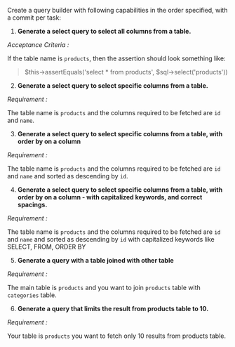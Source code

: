 Create a query builder with following capabilities in the order specified, with a commit per task:

1. **Generate a select query to select all columns from a table.**

*Acceptance Criteria :*

If the table name is `products`, then the assertion should look something like:

>$this->assertEquals('select * from products', $sql->select('products'))

2. **Generate a select query to select specific columns from a table.**

*Requirement :*

The table name is `products` and the columns required to be fetched are `id` and `name`.

3. **Generate a select query to select specific columns from a table, with order by on a column**

*Requirement :*

The table name is `products` and the columns required to be fetched are `id` and `name` and sorted as descending by `id`.

4. **Generate a select query to select specific columns from a table, with order by on a column - with capitalized keywords, and correct spacings.**

*Requirement :*

The table name is `products` and the columns required to be fetched are `id` and `name` and sorted as descending by `id` with capitalized keywords like SELECT, FROM, ORDER BY

5. **Generate a query with a table joined with other table**

 *Requirement :*

The main table is `products` and you want to join `products` table with `categories` table.

6. **Generate a query that limits the result from products table to 10.**

*Requirement :*

Your table is `products` you want to fetch only 10 results from products table.
